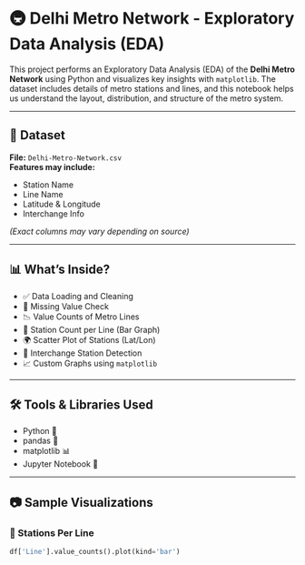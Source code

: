 # 🚇 Delhi Metro Network - Exploratory Data Analysis (EDA)

This project performs an Exploratory Data Analysis (EDA) of the **Delhi Metro Network** using Python and visualizes key insights with `matplotlib`. The dataset includes details of metro stations and lines, and this notebook helps us understand the layout, distribution, and structure of the metro system.

---

## 📁 Dataset

**File:** `Delhi-Metro-Network.csv`  
**Features may include:**
- Station Name  
- Line Name  
- Latitude & Longitude  
- Interchange Info  

*(Exact columns may vary depending on source)*

---

## 📊 What’s Inside?

- ✅ Data Loading and Cleaning  
- 📌 Missing Value Check  
- 📉 Value Counts of Metro Lines  
- 📍 Station Count per Line (Bar Graph)  
- 🌍 Scatter Plot of Stations (Lat/Lon)
- 🔁 Interchange Station Detection  
- 📈 Custom Graphs using `matplotlib`

---

## 🛠️ Tools & Libraries Used

- Python 🐍
- pandas 🧾
- matplotlib 📊
- Jupyter Notebook 📓

---

## 📷 Sample Visualizations

### 🔸 Stations Per Line
```python
df['Line'].value_counts().plot(kind='bar')
